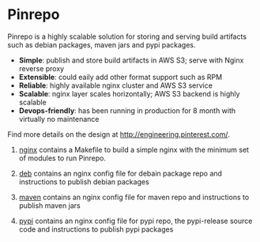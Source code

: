 Pinrepo
=======

Pinrepo is a highly scalable solution for storing and serving build artifacts such as debian
packages, maven jars and pypi packages.

* **Simple**: publish and store build artifacts in AWS S3; serve with Nginx reverse proxy
* **Extensible**: could eaily add other format support such as RPM
* **Reliable**: highly available nginx cluster and AWS S3 service
* **Scalable**: nginx layer scales horizontally; AWS S3 backend is highly scalable
* **Devops-friendly**: has been running in production for 8 month with virtually no maintenance

Find more details on the design at http://engineering.pinterest.com/.

1. [nginx](nginx/) contains a Makefile to build a simple nginx with the minimum set of modules
to run Pinrepo.

2. [deb](deb/) contains an nginx config file for debain package repo and instructions to publish
debian packages

3. [maven](maven/) contains an nginx config file for maven repo and instructions to publish
maven jars

4. [pypi](pypi/) contains an nginx config file for pypi repo, the pypi-release source code and
instructions to publish pypi packages
